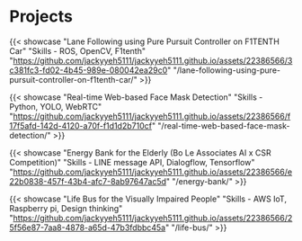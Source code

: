 # Projects


{{< showcase "Lane Following using Pure Pursuit Controller on F1TENTH Car" "Skills - ROS, OpenCV, F1tenth" "https://github.com/jackyyeh5111/jackyyeh5111.github.io/assets/22386566/3c381fc3-fd02-4b45-989e-080042ea29c0" "/lane-following-using-pure-pursuit-controller-on-f1tenth-car/" >}}

{{< showcase 
"Real-time Web-based Face Mask Detection" 
"Skills - Python, YOLO, WebRTC" 
"https://github.com/jackyyeh5111/jackyyeh5111.github.io/assets/22386566/f17f5afd-142d-4120-a70f-f1d1d2b710cf" 
"/real-time-web-based-face-mask-detection/" >}}

{{< showcase 
"Energy Bank for the Elderly (Bo Le Associates AI x CSR Competition)" 
"Skills - LINE message API, Dialogflow, Tensorflow" 
"https://github.com/jackyyeh5111/jackyyeh5111.github.io/assets/22386566/e22b0838-457f-43b4-afc7-8ab97647ac5d"
"/energy-bank/" >}}

{{< showcase 
"Life Bus for the Visually Impaired People" 
"Skills - AWS IoT, Raspberry pi, Design thinking" 
"https://github.com/jackyyeh5111/jackyyeh5111.github.io/assets/22386566/25f56e87-7aa8-4878-a65d-47b3fdbbc45a"
"/life-bus/" >}}

